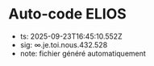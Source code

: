 # Auto-code ELIOS
- ts: 2025-09-23T16:45:10.552Z
- sig: ∞.je.toi.nous.432.528
- note: fichier généré automatiquement